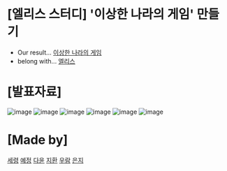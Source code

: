 # [엘리스 스터디] '이상한 나라의 게임' 만들기
+ Our result... [이상한 나라의 게임](https://elicegame.netlify.app/)
+ belong with... [엘리스](https://academy.elice.io/explore)

# [발표자료]
![image](https://user-images.githubusercontent.com/50292050/169122599-f94075ed-3d7f-4aba-b2bf-f274b4c96723.png)
![image](https://user-images.githubusercontent.com/50292050/169122673-7c197f53-c3f0-47d6-be86-81d0d200a28b.png)
![image](https://user-images.githubusercontent.com/50292050/169122702-7afd7d8d-94d7-430a-bcd8-49c4021e05f5.png)
![image](https://user-images.githubusercontent.com/50292050/169263583-34ca291d-4bb9-4d0d-995e-dafb4994fff0.png)
![image](https://user-images.githubusercontent.com/50292050/169263766-633381f4-4a89-42b1-bcb2-32b71b92f5a7.png)
![image](https://user-images.githubusercontent.com/50292050/169122792-2ad4cda6-c245-4368-9ef8-0a6d1d705c97.png)

# [Made by]
[세령](https://github.com/ssryoung)
[예정](https://github.com/bananana0118)
[다윤](https://github.com/onurleft)
[지환](https://github.com/shinbian11)
[우람](https://github.com/jibmusae)
[은지](https://github.com/dmswldmswl)
